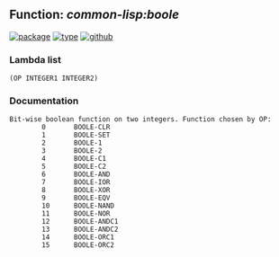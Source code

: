 ## Function: ***common-lisp:boole***
[![package](https://img.shields.io/badge/Package-COMMON--LISP-5f9ea0.svg?style=social&colorA=999999)](../) [![type](https://img.shields.io/badge/Type-Function-5f9ea0.svg?style=social&colorA=999999)](../#function) [![github](https://img.shields.io/badge/GitHub-View_the_source-5f9ea0.svg?style=social&colorA=999999&logo=github)](https://github.com/sbcl/sbcl/blob/master/src/code/numbers.lisp/) 
### Lambda list
```
(OP INTEGER1 INTEGER2)
```
### Documentation
```
Bit-wise boolean function on two integers. Function chosen by OP:
        0       BOOLE-CLR
        1       BOOLE-SET
        2       BOOLE-1
        3       BOOLE-2
        4       BOOLE-C1
        5       BOOLE-C2
        6       BOOLE-AND
        7       BOOLE-IOR
        8       BOOLE-XOR
        9       BOOLE-EQV
        10      BOOLE-NAND
        11      BOOLE-NOR
        12      BOOLE-ANDC1
        13      BOOLE-ANDC2
        14      BOOLE-ORC1
        15      BOOLE-ORC2
```
